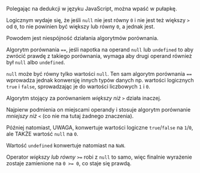 Polegając na dedukcji w języku JavaScript, można wpaść w pułapkę.

Logicznym wydaje się, że jeśli `null` nie jest równy `0` i nie jest też większy `>` od `0`, to nie powinien być większy lub równy `0`, a jednak jest.

Powodem jest niespójność działania algorytmów porównania.

Algorytm porównania `==`, jeśli napotka na operand `null` lub `undefined` to aby zwrócić prawdę z takiego porównania, wymaga aby drugi operand również był `null` albo `undefined`.

`null` może być równy tylko wartości `null`. Ten sam algorytm porównania `==` wprowadza jednak konwersję innych typów danych np. wartości logicznych `true` i `false`, sprowadzając je do wartości liczbowych `1` i `0`.

Algorytm stojący za porównaniem _większy niż_ `>` działa inaczej.

Najpierw podmienia on miejscami operandy i stosuje algorytm porównanie _mniejszy niż_ `<` (co nie ma tutaj żadnego znaczenia).

Później natomiast, UWAGA, konwertuje wartości logiczne `true`/`false` na `1`/`0`, ale TAKŻE wartość `null` na `0`.

Wartość `undefined` konwertuje natomiast na `NaN`.

Operator _większy lub równy_ `>=` robi z `null` to samo, więc finalnie wyrażenie zostaje zamienione na `0 >= 0`, co staje się prawdą.
